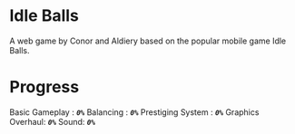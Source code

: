 # Idle Balls
A web game by Conor and Aldiery based on the popular mobile game Idle Balls.

# Progress
Basic Gameplay : _**`0%`**_
Balancing :  _**`0%`**_
Prestiging System :  _**`0%`**_
Graphics Overhaul:  _**`0%`**_
Sound:  _**`0%`**_
